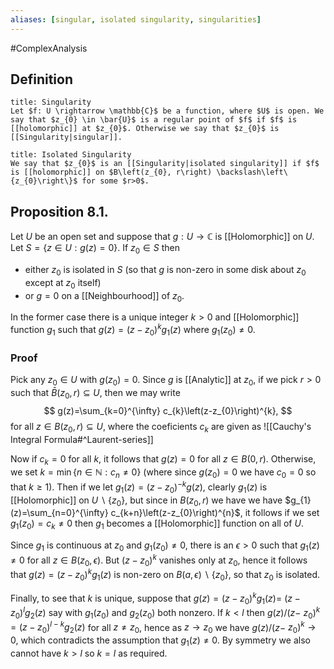 ```yaml
---
aliases: [singular, isolated singularity, singularities]
---
```

#ComplexAnalysis 

## Definition
```ad-definition
title: Singularity
Let $f: U \rightarrow \mathbb{C}$ be a function, where $U$ is open. We say that $z_{0} \in \bar{U}$ is a regular point of $f$ if $f$ is [[holomorphic]] at $z_{0}$. Otherwise we say that $z_{0}$ is [[Singularity|singular]].
```
```ad-definition
title: Isolated Singularity
We say that $z_{0}$ is an [[Singularity|isolated singularity]] if $f$ is [[holomorphic]] on $B\left(z_{0}, r\right) \backslash\left\{z_{0}\right\}$ for some $r>0$.
```
## Proposition 8.1.
Let $U$ be an open set and suppose that $g: U \rightarrow \mathbb{C}$ is [[Holomorphic]] on $U$. Let $S=\{z \in U: g(z)=0\}$. If $z_{0} \in S$ then
- either $z_{0}$ is isolated in $S$ (so that $g$ is non-zero in some disk about $z_{0}$ except at $z_{0}$ itself)
- or $g=0$ on a [[Neighbourhood]] of $z_{0}$.

In the former case there is a unique integer $k>0$ and [[Holomorphic]] function $g_{1}$ such that $g(z)=\left(z-z_{0}\right)^{k} g_{1}(z)$ where $g_{1}\left(z_{0}\right) \neq 0$.

### Proof
Pick any $z_{0} \in U$ with $g\left(z_{0}\right)=0$. Since $g$ is [[Analytic]] at $z_{0}$, if we pick $r>0$ such that $\bar{B}\left(z_{0}, r\right) \subseteq U$, then we may write
$$
g(z)=\sum_{k=0}^{\infty} c_{k}\left(z-z_{0}\right)^{k},
$$
for all $z \in B\left(z_{0}, r\right) \subseteq U$, where the coeficients $c_{k}$ are given as ![[Cauchy's Integral Formula#^Laurent-series]]

Now if $c_{k}=0$ for all $k$, it follows that $g(z)=0$ for all $z \in B(0, r)$. Otherwise, we set $k=\min \left\{n \in \mathbb{N}: c_{n} \neq 0\right\}$ (where since $g\left(z_{0}\right)=0$ we have $c_{0}=0$ so that $k \geq 1$). Then if we let $g_{1}(z)=\left(z-z_{0}\right)^{-k} g(z)$, clearly $g_{1}(z)$ is [[Holomorphic]] on $U \backslash\left\{z_{0}\right\}$, but since in $B\left(z_{0}, r\right)$ we have we have $g_{1}(z)=\sum_{n=0}^{\infty} c_{k+n}\left(z-z_{0}\right)^{n}$, it follows if we set $g_{1}\left(z_{0}\right)=c_{k} \neq 0$ then $g_{1}$ becomes a [[Holomorphic]] function on all of $U$. 

Since $g_{1}$ is continuous at $z_{0}$ and $g_{1}\left(z_{0}\right) \neq 0$, there is an $\epsilon>0$ such that $g_{1}(z) \neq 0$ for all $z \in B\left(z_{0}, \epsilon\right)$. But $\left(z-z_{0}\right)^{k}$ vanishes only at $z_{0}$, hence it follows that $g(z)=\left(z-z_{0}\right)^{k} g_{1}(z)$ is non-zero on $B(a, \epsilon) \backslash\left\{z_{0}\right\}$, so that $z_{0}$ is isolated.

Finally, to see that $k$ is unique, suppose that $g(z)=\left(z-z_{0}\right)^{k} g_{1}(z)=$ $\left(z-z_{0}\right)^l g_{2}(z)$ say with $g_{1}\left(z_{0}\right)$ and $g_{2}\left(z_{0}\right)$ both nonzero. If $k<l$ then $g(z) /(z-$ $\left.z_{0}\right)^{k}=\left(z-z_{0}\right)^{l-k} g_{2}(z)$ for all $z \neq z_{0}$, hence as $z \rightarrow z_{0}$ we have $g(z) /(z-$ $\left.z_{0}\right)^{k} \rightarrow 0$, which contradicts the assumption that $g_{1}(z) \neq 0$. By symmetry we also cannot have $k>l$ so $k=l$ as required.